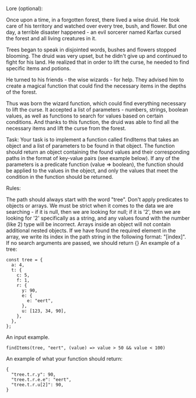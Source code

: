 Lore (optional):

Once upon a time, in a forgotten forest, there lived a wise druid. He took care of his territory and watched over every tree, bush, and flower. But one day, a terrible disaster happened - an evil sorcerer named Karfax cursed the forest and all living creatures in it.

Trees began to speak in disjointed words, bushes and flowers stopped blooming. The druid was very upset, but he didn't give up and continued to fight for his land. He realized that in order to lift the curse, he needed to find specific items and potions.

He turned to his friends - the wise wizards - for help. They advised him to create a magical function that could find the necessary items in the depths of the forest.

Thus was born the wizard function, which could find everything necessary to lift the curse. It accepted a list of parameters - numbers, strings, boolean values, as well as functions to search for values based on certain conditions. And thanks to this function, the druid was able to find all the necessary items and lift the curse from the forest.

Task:
Your task is to implement a function called findItems that takes an object and a list of parameters to be found in that object. The function should return an object containing the found values and their corresponding paths in the format of key-value pairs (see example below). If any of the parameters is a predicate function (value => boolean), the function should be applied to the values in the object, and only the values that meet the condition in the function should be returned.

Rules:

The path should always start with the word "tree".
Don't apply predicates to objects or arrays.
We must be strict when it comes to the data we are searching - if it is null, then we are looking for null; if it is '2', then we are looking for '2' specifically as a string, and any values found with the number (like 2) type will be incorrect.
Arrays inside an object will not contain additional nested objects.
If we have found the required element in the array, we write its index in the path string in the following format: "[index]".
If no search arguments are passed, we should return {}
An example of a tree:

```
const tree = {
  a: 4,
  t: {
    c: 5,
    f: 1,
    r: {
      y: 90,
      e: {
        e: "eert",
      },
      u: [123, 34, 90],
    },
  },
};
```

An input example.

```
findItems(tree, "eert", (value) => value > 50 && value < 100)
```

An example of what your function should return:

```
{
  "tree.t.r.y": 90,
  "tree.t.r.e.e": "eert",
  "tree.t.r.u[2]": 90,
}

```